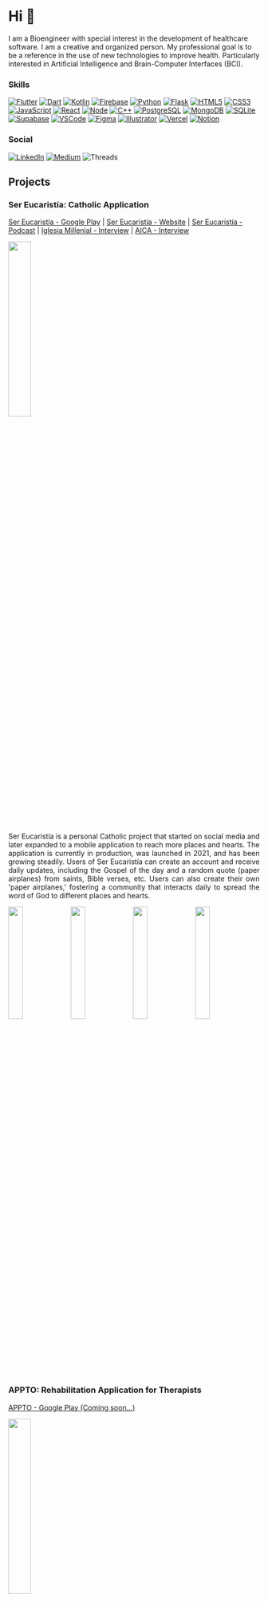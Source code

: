 # Hi :wave:

I am a Bioengineer with special interest in the development of healthcare software. I am a creative and organized person. My professional goal is to be a reference in the use of new technologies to improve health. Particularly interested in Artificial Intelligence and Brain-Computer Interfaces (BCI).

### Skills
[![Flutter](https://img.shields.io/badge/Flutter-02569B?style=for-the-badge&logo=flutter&logoColor=white)]()
[![Dart](https://img.shields.io/badge/Dart-0175C2?style=for-the-badge&logo=dart&logoColor=white)]()
[![Kotlin](https://img.shields.io/badge/Kotlin-0095D5?&style=for-the-badge&logo=kotlin&logoColor=white)]()
[![Firebase](https://img.shields.io/badge/firebase-%23039BE5.svg?style=for-the-badge&logo=firebase)]()
[![Python](https://img.shields.io/badge/Python-14354C?style=for-the-badge&logo=python&logoColor=white)]()
[![Flask](https://img.shields.io/badge/Flask-000000?style=for-the-badge&logo=flask&logoColor=white)]()
[![HTML5](https://img.shields.io/badge/HTML5-E34F26?style=for-the-badge&logo=html5&logoColor=white)]()
[![CSS3](https://img.shields.io/badge/CSS3-1572B6?style=for-the-badge&logo=css3&logoColor=white)]()
[![JavaScript](https://img.shields.io/badge/JavaScript-323330?style=for-the-badge&logo=javascript&logoColor=F7DF1E)]()
[![React](https://img.shields.io/badge/React-20232A?style=for-the-badge&logo=react&logoColor=61DAFB)]()
[![Node](https://img.shields.io/badge/Node.js-339933?style=for-the-badge&logo=nodedotjs&logoColor=white)]()
[![C++](https://img.shields.io/badge/C%2B%2B-00599C?style=for-the-badge&logo=c%2B%2B&logoColor=white)]()
[![PostgreSQL](https://img.shields.io/badge/PostgreSQL-316192?style=for-the-badge&logo=postgresql&logoColor=white)]()
[![MongoDB](https://img.shields.io/badge/MongoDB-4EA94B?style=for-the-badge&logo=mongodb&logoColor=white)]()
[![SQLite](https://img.shields.io/badge/SQLite-07405E?style=for-the-badge&logo=sqlite&logoColor=white)]()
[![Supabase](https://img.shields.io/badge/Supabase-181818?style=for-the-badge&logo=supabase&logoColor=white)]()
[![VSCode](https://img.shields.io/badge/Visual_Studio_Code-0078D4?style=for-the-badge&logo=visual%20studio%20code&logoColor=white)]()
[![Figma](https://img.shields.io/badge/Figma-F24E1E?style=for-the-badge&logo=figma&logoColor=white)]()
[![Illustrator](https://img.shields.io/badge/Adobe%20Illustrator-FF9A00?style=for-the-badge&logo=adobe%20illustrator&logoColor=white)]()
[![Vercel](https://img.shields.io/badge/Vercel-000000?style=for-the-badge&logo=vercel&logoColor=white)]()
[![Notion](https://img.shields.io/badge/Notion-000000?style=for-the-badge&logo=notion&logoColor=white)]()

### Social

[![LinkedIn](https://img.shields.io/badge/LinkedIn-0077B5?style=for-the-badge&logo=linkedin&logoColor=white)](https://www.linkedin.com/in/facubrt/)
[![Medium](https://img.shields.io/badge/Medium-12100E?style=for-the-badge&logo=medium&logoColor=white)](https://medium.com/@facubrt)
![Threads](https://img.shields.io/badge/Threads-000000?style=for-the-badge&logo=Threads&logoColor=white)

## Projects
### Ser Eucaristía: Catholic Application
[Ser Eucaristía - Google Play](https://play.google.com/store/apps/details?id=com.sereucaristia) | [Ser Eucaristía - Website](https://www.sereucaristia.com.ar/) | [Ser Eucaristía - Podcast](https://open.spotify.com/show/7E8f2o8GWoTCz2wSguligJ?si=dcaf2bfc25af4833) | [Iglesia Millenial - Interview](https://iglesiamillennial.com/2020/06/18/ser-eucaristia-ser-detalles-del-amor-de-dios/) | [AICA - Interview](https://aica.org/noticia-ser-eucaristia-un-proyecto-de-evangelizacion-joven-en-las-redes-sociales)

<img src="https://i.imgur.com/ATfESGp.png" width=30%> 

<p align="justify">
Ser Eucaristía is a personal Catholic project that started on social media and later expanded to a mobile application to reach more places and hearts. The application is currently in production, was launched in 2021, and has been growing steadily. Users of Ser Eucaristía can create an account and receive daily updates, including the Gospel of the day and a random quote (paper airplanes) from saints, Bible verses, etc. Users can also create their own 'paper airplanes,' fostering a community that interacts daily to spread the word of God to different places and hearts.
</p>
<p>
  <img src="https://i.imgur.com/I0ky1dj.png" width=24%> 
  <img src="https://i.imgur.com/bNVTwOS.png" width=24%> 
  <img src="https://i.imgur.com/yD7i0rD.png" width=24%> 
  <img src="https://i.imgur.com/6JNZXoA.png" width=24%> 
</p>

### APPTO: Rehabilitation Application for Therapists
[APPTO - Google Play (Coming soon...)]()

<img src="https://i.imgur.com/cCXXDUS.png" width=30%> 

</p>
APPTO is a mobile application designed for rehabilitation professionals who work independently, providing services at patients' homes. The application allows professionals to create an account, manage patient records, and track rehabilitation evaluations. Additionally, APPTO enables the creation of automated reports, provides a session schedule, and stores all professional observations made during each evaluation.
</p>

<p>
  <img src="https://i.imgur.com/EjySxxg.png" width=24%> 
  <img src="https://i.imgur.com/bNzIEn6.png" width=24%> 
  <img src="https://i.imgur.com/hfu54hH.png" width=24%> 
  <img src="https://i.imgur.com/RB88qbT.png" width=24%> 
</p>

### Cognitask: BCI system based on P300 for cognitive therapies
[Cognitask - Repository](https://github.com/facubrt/cognitask) | [Cognitask - Website](https://facubrt.github.io/cognitask/) | [Cognitask - Latin IEEE Transaction](https://latamt.ieeer9.org/index.php/transactions/article/view/6030)

<img src="https://i.imgur.com/R4wnq54.png" width=30%> 

<p align="justify">
Cognitask is part of a Final Bioengineering Project titled "Development of a P300-Based BCI for Cognitive Rehabilitation of Adults with Attention Deficit" at the Faculty of Engineering (UNER). It features two interfaces: one for the professional and one for the patient. The professional interface allows for patient data entry, session configuration, and real-time session information. It also lets the professional control the system's operation. The patient interface, displayed on a separate screen, shows the tasks, progress, and feedback. The tasks involve arranging images in a stimulation matrix using a P300-based BCI, which detects the user's focus on specific cells. There are three types of tasks: Words, Sequences, and Puzzles, varying in complexity.
</p>

<p>
  <img src="https://facubrt.github.io/cognitask/assets/img/profesional.svg" width=47.5%> 
  <img src="https://facubrt.github.io/cognitask/assets/img/usuario.svg" width=44%>
</p>

### PyETO: Automation of Occupational Therapy evaluations

<img src="https://i.imgur.com/hXcJULv.png" width=30%>

<p align="justify">
PyETO is a Flask application developed with the aim of providing an efficient tool to streamline the assessment and reporting process for the Occupational Therapy CR service at Fleni. The software is hosted on Fleni's server and includes a database for patient management. Each patient can have an admission report, discharge report, and associated FIM reports. These reports can be downloaded for editing in Word and Excel formats using templates provided by the service.
</p>
<p>
  <img src="https://i.imgur.com/cHXlwK4.png" width=48%> 
  <img src="https://i.imgur.com/qYOOpS7.png" width=48%>
</p>

### Basic COM, Groups KEY, Voice COM, Routes COM: Augmentative and alternative communication applications
[Basic COM - Repository](https://github.com/facubrt/flutter--basic-com-app) | [Groups KEY - Repository](https://github.com/facubrt/flutter--groups-key-app) | [Voice COM - Repository](https://github.com/facubrt/flutter--voice-com-app) | [Routes COM - Repository](https://github.com/facubrt/flutter--routes-com-app) 

<p>
  <img src="https://i.imgur.com/4ps3Cng.png" width=30%>
  <img src="https://i.imgur.com/UUNFTR1.png" width=30%> 
  <img src="https://i.imgur.com/LUYs5Le.png" width=30%>
  <img src="https://i.imgur.com/01yTbPI.png" width=30%> 
</p>

<p align="justify">
While these applications are individual in nature, together they cover the essential aspects of communication through communication boards, group keyboards, route-based communication, among other features. These applications are designed to be used both by professionals during rehabilitation sessions and by patients in their daily lives.
</p>

